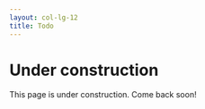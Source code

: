 ```yaml
---
layout: col-lg-12
title: Todo
---
```


# Under construction

This page is under construction.
Come back soon!
